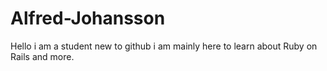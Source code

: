 # Alfred-Johansson
Hello i am a student new to github i am mainly here to learn about Ruby on Rails and more.

